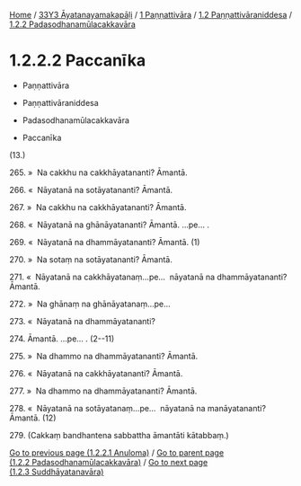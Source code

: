 
[Home](/) / [33Y3 Āyatanayamakapāḷi](../../...md) / [1 Paṇṇattivāra](../...md) / [1.2 Paṇṇattivāraniddesa](...md) / [1.2.2 Padasodhanamūlacakkavāra](../33Y3/1/1.2/1.2.2.md)

# 1.2.2.2 Paccanīka

* Paṇṇattivāra

* Paṇṇattivāraniddesa

* Padasodhanamūlacakkavāra

* Paccanīka

(13.)

265\. »  Na cakkhu na cakkhāyatananti? Āmantā.

266\. «  Nāyatanā na sotāyatananti? Āmantā.

267\. »  Na cakkhu na cakkhāyatananti? Āmantā.

268\. «  Nāyatanā na ghānāyatananti? Āmantā. …pe… .

269\. «  Nāyatanā na dhammāyatananti? Āmantā. (1)

270\. »  Na sotaṃ na sotāyatananti? Āmantā.

271\. «  Nāyatanā na cakkhāyatanaṃ…pe…  nāyatanā na dhammāyatananti? Āmantā.

272\. »  Na ghānaṃ na ghānāyatanaṃ…pe…

273\. «  Nāyatanā na dhammāyatananti?

274\. Āmantā. …pe… . (2--11)

275\. »  Na dhammo na dhammāyatananti? Āmantā.

276\. «  Nāyatanā na cakkhāyatananti? Āmantā.

277\. »  Na dhammo na dhammāyatananti? Āmantā.

278\. «  Nāyatanā na sotāyatanaṃ…pe…  nāyatanā na manāyatananti? Āmantā. (12)

279\. (Cakkaṃ bandhantena sabbattha āmantāti kātabbaṃ.)

[Go to previous page (1.2.2.1 Anuloma)](1.2.2.1.md) / [Go to parent page (1.2.2 Padasodhanamūlacakkavāra)](../33Y3/1/1.2/1.2.2.md) / [Go to next page (1.2.3 Suddhāyatanavāra)](../1.2.3.md)


